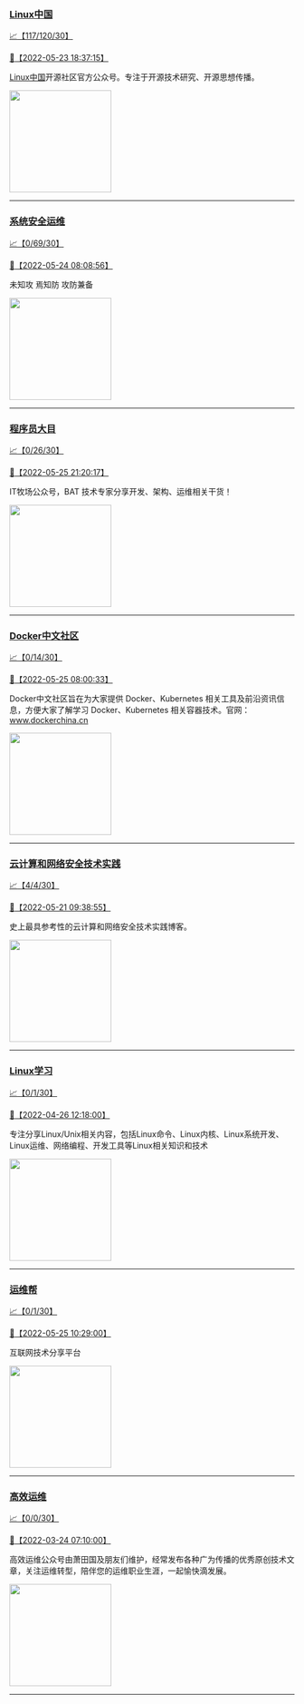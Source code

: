 
### [Linux中国](http://wechat.doonsec.com/admin/wechat_echarts/?biz=MjM5NjQ4MjYwMQ==)

[:chart_with_upwards_trend:【117/120/30】](http://wechat.doonsec.com/wechat_echarts/?biz=MjM5NjQ4MjYwMQ==)

[:camera_flash:【2022-05-23 18:37:15】](https://mp.weixin.qq.com/s?__biz=MjM5NjQ4MjYwMQ==&mid=2664654151&idx=1&sn=aff3ab905ecc43ae9d3b1bf0509f390e&chksm=bdcf5e018ab8d717e950b66da97e15b1467f12c635fbea872c8496ce9e296bc08ecb6fa21221&scene=27&key=ab06ae04649bd3445b87e660e2cda12cadb9c34ceceac9d285275c21a5836bc5ae9de3810501d6319a2135d4949b58cde0b71e0e65110b415c582b3acf8a56e5df8786adabb8bf1d009361a16496020f359a9bbf675278a358e615771fd35851d2bda84563215e6f9ed9ceb5c90b1e575443fb51b7e86c486b20c678b583dcdc&ascene=0&uin=NTY2NTA4NjQ%3D&devicetype=Windows+Server+2016+x64&version=6305002e&lang=zh_CN&exportkey=A0uFF0sHaEGo0l8s6jLZBmI%3D&acctmode=0&pass_ticket=XNlG0KMeU6xSj07yg11ILrI4PhCyuIh7%2FOw81mRQvbOkMhoTnU1XVDVFP8m8iXVs&wx_header=0&fontgear=2&scene=27#wechat_redirect)

[Linux中国](https://linux.cn/)开源社区官方公众号。专注于开源技术研究、开源思想传播。

<img align="top" width="180" src="http://open.weixin.qq.com/qr/code?username=gh_52ef55f8adfd" alt="" />

---


### [系统安全运维](http://wechat.doonsec.com/admin/wechat_echarts/?biz=Mzk0NjE0NDc5OQ==)

[:chart_with_upwards_trend:【0/69/30】](http://wechat.doonsec.com/wechat_echarts/?biz=Mzk0NjE0NDc5OQ==)

[:camera_flash:【2022-05-24 08:08:56】](https://mp.weixin.qq.com/s?__biz=Mzk0NjE0NDc5OQ==&mid=2247501226&idx=1&sn=58c19eb68666549b7a762e0884b50614&chksm=c30816daf47f9fcc70a684e98595e7e3815b7466f53e89fd133367cd3b8bc3433c39c44205ad&scene=27&key=da5527f6ccd6edd72b6f20fc1431dc92505df7043600b62300d309a7347883d797f924683d772067ae63f1655e6f1359f8ab527b00b7e469e377af8c148fc1df36adf630e008d536ce6c976e5cee7da35a0438a36769bf920fb620a076f619689ea18d8cd03327626bccb8a38f1c16defc190b150d6f33c99efed16a81389705&ascene=0&uin=MTA3Mzc3OTIzNQ%3D%3D&devicetype=Windows+Server+2016+x64&version=6305002e&lang=zh_CN&exportkey=ASVJwGOE%2FzDEHWJ9oPygf2U%3D&acctmode=0&pass_ticket=DIWanrESHKXE0MnO%2FC%2F2N5PWNhezEhkNBl5%2FVvukvpLpZDmL1dKP9Gr3%2F8vvQE32&wx_header=0&fontgear=2&scene=27#wechat_redirect)

未知攻 焉知防 攻防兼备

<img align="top" width="180" src="http://open.weixin.qq.com/qr/code?username=gh_2c298b630170" alt="" />

---


### [程序员大目](http://wechat.doonsec.com/admin/wechat_echarts/?biz=MzI4ODQ3NjE2OA==)

[:chart_with_upwards_trend:【0/26/30】](http://wechat.doonsec.com/wechat_echarts/?biz=MzI4ODQ3NjE2OA==)

[:camera_flash:【2022-05-25 21:20:17】](https://mp.weixin.qq.com/s?__biz=MzI4ODQ3NjE2OA==&mid=2247499413&idx=1&sn=60d5acb0ee732d609d30fd0c2a845a67&chksm=ec3f63f2db48eae4ab704876acaf72ff0c7ddb38399042bc9f02e5115ef336380a35d142aa33&scene=27&key=0a9f15bc7a0b110956597fbf695642cb15773a64c6671dbc8f72e893ccec66a65fdc0e4d034f65fd1e64130b368af841b37c18da0ef931abafdea0ba5c5de28686beffb95ba1d5a93496ab12d31d51d650b397ac1f23a90fcf87439d6846041fe16c0b254252f2ea8930c270ce29a584405e2e633372c40edb485eed55393312&ascene=0&uin=MTA3Mzc3OTIzNQ%3D%3D&devicetype=Windows+Server+2016+x64&version=6305002e&lang=zh_CN&exportkey=AUamokS0WJyMwRZ3vrDPBGY%3D&acctmode=0&pass_ticket=DIWanrESHKXE0MnO%2FC%2F2N5PWNhezEhkNBl5%2FVvukvpLpZDmL1dKP9Gr3%2F8vvQE32&wx_header=0&fontgear=2&scene=27#wechat_redirect)

IT牧场公众号，BAT 技术专家分享开发、架构、运维相关干货！

<img align="top" width="180" src="http://open.weixin.qq.com/qr/code?username=gh_e6849e368b5f" alt="" />

---


### [Docker中文社区](http://wechat.doonsec.com/admin/wechat_echarts/?biz=MzI1NzI5NDM4Mw==)

[:chart_with_upwards_trend:【0/14/30】](http://wechat.doonsec.com/wechat_echarts/?biz=MzI1NzI5NDM4Mw==)

[:camera_flash:【2022-05-25 08:00:33】](https://mp.weixin.qq.com/s?__biz=MzI1NzI5NDM4Mw==&mid=2247491203&idx=1&sn=f76b626470617fa1dc72da6a06fa25b7&chksm=ea18f7c3dd6f7ed5ff14f67488b2b90424f38fa923a82d39c146f786664a1294692288ce222d&scene=27#wechat_redirect)

Docker中文社区旨在为大家提供 Docker、Kubernetes 相关工具及前沿资讯信息，方便大家了解学习 Docker、Kubernetes 相关容器技术。官网：www.dockerchina.cn

<img align="top" width="180" src="http://open.weixin.qq.com/qr/code?username=gh_8620cb9f61a5" alt="" />

---


### [云计算和网络安全技术实践](http://wechat.doonsec.com/admin/wechat_echarts/?biz=MzA3MjM5MDc2Nw==)

[:chart_with_upwards_trend:【4/4/30】](http://wechat.doonsec.com/wechat_echarts/?biz=MzA3MjM5MDc2Nw==)

[:camera_flash:【2022-05-21 09:38:55】](https://mp.weixin.qq.com/s?__biz=MzA3MjM5MDc2Nw==&mid=2650746849&idx=1&sn=f0120f851c7d30c11cb762fe11d917e6&chksm=87148ee1b06307f769f7681e74437d564886366d35312aefd70393b5a722ca159107677287d7&scene=27&key=759d9f534a881e35eb7d3bafca830fab512194edf28c81658eed176ed4c7a58897fa3f403043e731b3cdf9abb37eef4342f4203f17e4c0268d28f02b1d26f04f1bf699debc3b77c171e2503d211fa219446f76865839ecc3baf1099d38a048637ba86546a45523cdd42752bcd886e9bca2f583cb6b595928cc74db3baade3d8c&ascene=0&uin=MTM1NzU2MDQ1OQ%3D%3D&devicetype=Windows+Server+2016+x64&version=6305002e&lang=zh_CN&exportkey=A8RAsgwtLYQGVpO290BgN48%3D&acctmode=0&pass_ticket=nDZrCbVJzEN19v7O3jTjmzVPWmxH9zPoYj3eCBUDyjuNMRtD82lrGziIz1t3syiY&wx_header=0&fontgear=2&scene=27#wechat_redirect)

史上最具参考性的云计算和网络安全技术实践博客。

<img align="top" width="180" src="http://open.weixin.qq.com/qr/code?username=gh_34d6b0cb5633" alt="" />

---


### [Linux学习](http://wechat.doonsec.com/admin/wechat_echarts/?biz=MzI4MDEwNzAzNg==)

[:chart_with_upwards_trend:【0/1/30】](http://wechat.doonsec.com/wechat_echarts/?biz=MzI4MDEwNzAzNg==)

[:camera_flash:【2022-04-26 12:18:00】](https://mp.weixin.qq.com/s?__biz=MzI4MDEwNzAzNg==&mid=2649456825&idx=1&sn=33d6c566ad1cd306d0616d076a326677&chksm=f3a2a1cac4d528dcbb39e8ebe425eac2b64013a7dc1def3470e3a87b5cd0c8777f54fd96d02e&scene=27&key=7587a6a30786f15509afeebccb4eb5f65cd084708cc4ee6b411403d5ad24811377c7209c327015dc1795128f5bd77d54f1b1d0e152e1bd23b0366c40b7e821ea19d1f46edf6642f5161716839158517ac06e20b5df6801aae4209f9cafca5e052e9ed2c71d65c9deb38eb3fcc5ba82980eada007cad113479674023d04365cf7&ascene=0&uin=MTM1NzU2MDQ1OQ%3D%3D&devicetype=Windows+Server+2016+x64&version=6305002e&lang=zh_CN&exportkey=A0qGwVIJVt%2BsqIMjMy1Olng%3D&acctmode=0&pass_ticket=D9t3mf7oXHjY8qg%2BQEQO0Bv9BJhhbGYOWhqaTktb7pKzLOvzchOf0VBdymQWrgnw&wx_header=0&fontgear=2&scene=27#wechat_redirect)

专注分享Linux/Unix相关内容，包括Linux命令、Linux内核、Linux系统开发、Linux运维、网络编程、开发工具等Linux相关知识和技术

<img align="top" width="180" src="http://open.weixin.qq.com/qr/code?username=gh_cb990d3ccd5f" alt="" />

---


### [运维帮](http://wechat.doonsec.com/admin/wechat_echarts/?biz=MzA3MzYwNjQ3NA==)

[:chart_with_upwards_trend:【0/1/30】](http://wechat.doonsec.com/wechat_echarts/?biz=MzA3MzYwNjQ3NA==)

[:camera_flash:【2022-05-25 10:29:00】](https://mp.weixin.qq.com/s?__biz=MzA3MzYwNjQ3NA==&mid=2651300999&idx=1&sn=cafc7156f33278758974ed7b1561459d&chksm=84ff70a2b388f9b4c4caf706e3a8e4eb48b956ec39839fd7d2699ef9e45716eab8ebc00419e6&scene=27#wechat_redirect)

互联网技术分享平台

<img align="top" width="180" src="http://open.weixin.qq.com/qr/code?username=gh_445a39329cd8" alt="" />

---


### [高效运维](http://wechat.doonsec.com/admin/wechat_echarts/?biz=MzA4Nzg5Nzc5OA==)

[:chart_with_upwards_trend:【0/0/30】](http://wechat.doonsec.com/wechat_echarts/?biz=MzA4Nzg5Nzc5OA==)

[:camera_flash:【2022-03-24 07:10:00】](https://mp.weixin.qq.com/s?__biz=MzA4Nzg5Nzc5OA==&mid=2651710761&idx=1&sn=69a95380544a67d4cba59919996e5802&chksm=8bcb2680bcbcaf96ad7cbda1ca595221da032191abeee0c48af7cf9225bb376192de35f08dec&scene=27#wechat_redirect)

高效运维公众号由萧田国及朋友们维护，经常发布各种广为传播的优秀原创技术文章，关注运维转型，陪伴您的运维职业生涯，一起愉快滴发展。

<img align="top" width="180" src="http://open.weixin.qq.com/qr/code?username=gh_0fdeda7cb50a" alt="" />

---

